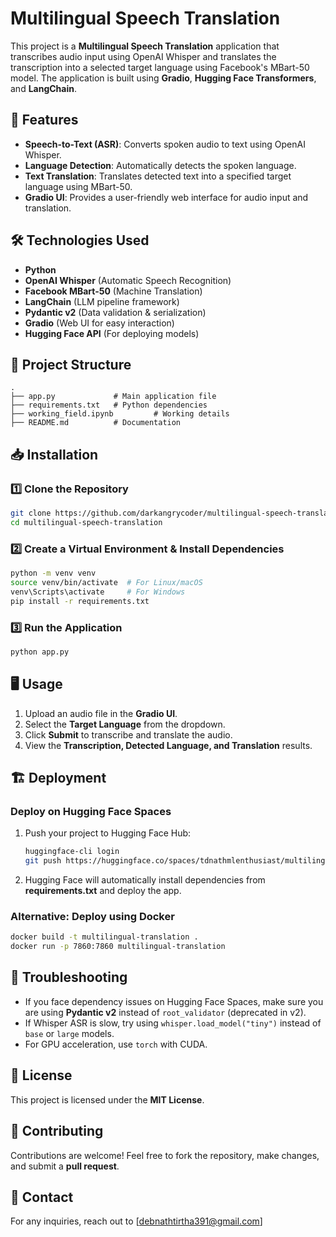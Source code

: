 # Multilingual Speech Translation

This project is a **Multilingual Speech Translation** application that transcribes audio input using OpenAI Whisper and translates the transcription into a selected target language using Facebook's MBart-50 model. The application is built using **Gradio**, **Hugging Face Transformers**, and **LangChain**.

## 🚀 Features
- **Speech-to-Text (ASR)**: Converts spoken audio to text using OpenAI Whisper.
- **Language Detection**: Automatically detects the spoken language.
- **Text Translation**: Translates detected text into a specified target language using MBart-50.
- **Gradio UI**: Provides a user-friendly web interface for audio input and translation.

## 🛠️ Technologies Used
- **Python**
- **OpenAI Whisper** (Automatic Speech Recognition)
- **Facebook MBart-50** (Machine Translation)
- **LangChain** (LLM pipeline framework)
- **Pydantic v2** (Data validation & serialization)
- **Gradio** (Web UI for easy interaction)
- **Hugging Face API** (For deploying models)

## 📂 Project Structure
```
.
├── app.py             # Main application file
├── requirements.txt   # Python dependencies
├── working_field.ipynb         # Working details
├── README.md          # Documentation
```

## 📥 Installation
### 1️⃣ Clone the Repository
```sh
git clone https://github.com/darkangrycoder/multilingual-speech-translation.git
cd multilingual-speech-translation
```

### 2️⃣ Create a Virtual Environment & Install Dependencies
```sh
python -m venv venv
source venv/bin/activate  # For Linux/macOS
venv\Scripts\activate     # For Windows
pip install -r requirements.txt
```

### 3️⃣ Run the Application
```sh
python app.py
```

## 🖥️ Usage
1. Upload an audio file in the **Gradio UI**.
2. Select the **Target Language** from the dropdown.
3. Click **Submit** to transcribe and translate the audio.
4. View the **Transcription, Detected Language, and Translation** results.

## 🏗️ Deployment
### Deploy on Hugging Face Spaces
1. Push your project to Hugging Face Hub:
   ```sh
   huggingface-cli login
   git push https://huggingface.co/spaces/tdnathmlenthusiast/multilingual_transcription
   ```
2. Hugging Face will automatically install dependencies from **requirements.txt** and deploy the app.

### Alternative: Deploy using Docker
```sh
docker build -t multilingual-translation .
docker run -p 7860:7860 multilingual-translation
```

## 🔧 Troubleshooting
- If you face dependency issues on Hugging Face Spaces, make sure you are using **Pydantic v2** instead of `root_validator` (deprecated in v2).
- If Whisper ASR is slow, try using `whisper.load_model("tiny")` instead of `base` or `large` models.
- For GPU acceleration, use `torch` with CUDA.

## 📝 License
This project is licensed under the **MIT License**.

## 🤝 Contributing
Contributions are welcome! Feel free to fork the repository, make changes, and submit a **pull request**.

## 📧 Contact
For any inquiries, reach out to [debnathtirtha391@gmail.com]

